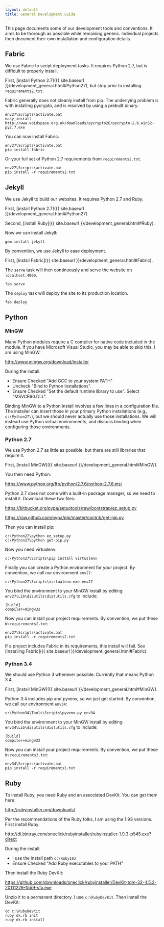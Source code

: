```yaml
---
layout: default
title: General Development Guide
---
```


This page documents some of our development tools and conventions. It aims to be thorough as possible while
remaining generic. Individual projects then document their own installation and configuration details.

## <a name="Fabric"></a> Fabric

We use Fabric to script deployment tasks. It requires Python 2.7, but is difficult to properly install.

First, [install Python 2.7]({{ site.baseurl }}/development_general.html#Python27), but stop prior to installing `requirements2.txt`.

Fabric generally does not cleanly install from pip. The underlying problem is with installing pycrypto, and is resolved by using a prebuilt binary:

    env27\Scripts\activate.bat
    easy_install http://www.voidspace.org.uk/downloads/pycrypto26/pycrypto-2.6.win32-py2.7.exe

You can now install Fabric:

    env27\Scripts\activate.bat
    pip install fabric

Or your full set of Python 2.7 requirements from `requirements2.txt`.

    env27\Scripts\activate.bat
    pip install -r requirements2.txt

## <a name="Jekyll"></a> Jekyll

We use Jekyll to build our websites. It requires Python 2.7 and Ruby.

First, [install Python 2.7]({{ site.baseurl }}/development_general.html#Python27).

Second, [install Ruby]({{ site.baseurl }}/development_general.html#Ruby).

Now we can install Jekyll:

    gem install jekyll

By convention, we use Jekyll to ease deployment.

First, [install Fabric]({{ site.baseurl }}/development_general.html#Fabric).

The `serve` task will then continuously and serve the website on `localhost:4000`.

    fab serve

The `deploy` task will deploy the site to its production location.

    fab deploy

## Python

### <a name="MinGW"></a> MinGW

Many Python modules require a C compiler for native code included in the module. If you have Microsoft Visual Studio, you may be able to skip this. I am using MinGW:

<http://www.mingw.org/download/installer>

During the install:

  * Ensure Checked "Add GCC to your system PATH"
  * Uncheck "Bind to Python Installations".
  * Ensure Checked "Set the default runtime library to use". Select "MSVCR90.DLL".

Binding MinGW to a Python install involves a few lines in a configuration file. The installer can insert those in your primary Python installations (e.g., `c:\Python27\`), but we should never actually use those installations.  We will instead use Python virtual environments, and discuss binding when configuring those environments.

### <a name="Python27"></a> Python 2.7

We use Python 2.7 as little as possible, but there are still libraries that require it.

First, [install MinGW]({{ site.baseurl }}/development_general.html#MinGW).

You then need Python:

<https://www.python.org/ftp/python/2.7.6/python-2.7.6.msi>

Python 2.7 does not come with a built-in package manager, so we need to install it. Download these two files:

<https://bitbucket.org/pypa/setuptools/raw/bootstrap/ez_setup.py>

<https://raw.github.com/pypa/pip/master/contrib/get-pip.py>

Then you can install pip:

    c:\Python27\python ez_setup.py
    c:\Python27\python get-pip.py

Now you need virtualenv:

    c:\Python27\Scripts\pip install virtualenv

Finally you can create a Python environment for your project. By convention, we call our environment `env27`:

    c:\Python27\Scripts\virtualenv.exe env27

You bind the environment to your MinGW install by editing `env27\Lib\disutils\distutils.cfg` to include:

    [build]
    compiler=mingw32

Now you can install your project requirements. By convention, we put these in `requirements2.txt`:

    env27\Scripts\activate.bat
    pip install -r requirements2.txt

If a project includes Fabric in its requirements, this install will fail. See [installing Fabric]({{ site.baseurl }}/development_general.html#Fabric)

### <a name="Python34"></a> Python 3.4

We should use Python 3 whenever possible. Currently that means Python 3.4.

First, [install MinGW]({{ site.baseurl }}/development_general.html#MinGW).

Python 3.4 includes pip and pyvenv, so we just get started. By convention, we call our environment `env34`:

    c:\Python34\Tools\Scripts\pyvenv.py env34

You bind the environment to your MinGW install by editing `env34\Lib\disutils\distutils.cfg` to include:

    [build]
    compiler=mingw32

Now you can install your project requirements. By convention, we put these in `requirements3.txt`:

    env34\Scripts\activate.bat
    pip install -r requirements3.txt

## <a name="Ruby"></a> Ruby

To install Ruby, you need Ruby and an associated DevKit. You can get them here:

<http://rubyinstaller.org/downloads/>

Per the recommendations of the Ruby folks, I am using the 1.93 versions. First install Ruby:

<http://dl.bintray.com/oneclick/rubyinstaller/rubyinstaller-1.9.3-p545.exe?direct>

During the install:

  * I use the install path `c:\Ruby193`
  * Ensure Checked "Add Ruby executables to your PATH"

Then install the Ruby DevKit:

<https://github.com/downloads/oneclick/rubyinstaller/DevKit-tdm-32-4.5.2-20111229-1559-sfx.exe>

Unzip it to a permanent directory. I use `c:\RubyDevKit`. Then install the DevKit:

    cd c:\RubyDevKit
    ruby dk.rb init
    ruby dk.rb install